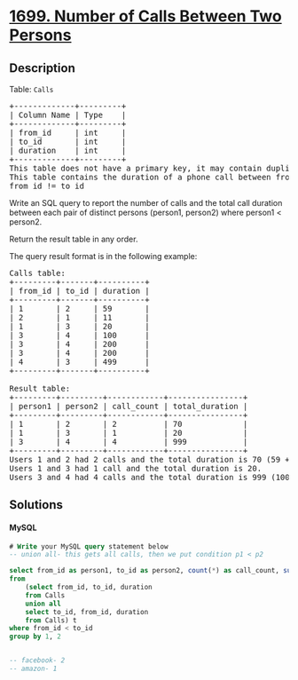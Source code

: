 # [1699. Number of Calls Between Two Persons](https://leetcode.com/problems/number-of-calls-between-two-persons/description)

## Description

<!-- description:start -->

<p>Table: <code>Calls</code></p>
 <pre>
+-------------+---------+
| Column Name | Type    |
+-------------+---------+
| from_id     | int     |
| to_id       | int     |
| duration    | int     |
+-------------+---------+
This table does not have a primary key, it may contain duplicates.
This table contains the duration of a phone call between from_id and to_id.
from_id != to_id
</pre>

Write an  SQL query to report the number of  calls and the total call duration between each pair of distinct persons (person1, person2) where person1 < person2.

Return the result table in any order.

The query result format is in the following example:

<pre>
Calls table:
+---------+-------+----------+
| from_id | to_id | duration |
+---------+-------+----------+
| 1       | 2     | 59       |
| 2       | 1     | 11       |
| 1       | 3     | 20       |
| 3       | 4     | 100      |
| 3       | 4     | 200      |
| 3       | 4     | 200      |
| 4       | 3     | 499      |
+---------+-------+----------+

Result table:
+---------+---------+------------+----------------+
| person1 | person2 | call_count | total_duration |
+---------+---------+------------+----------------+
| 1       | 2       | 2          | 70             |
| 1       | 3       | 1          | 20             |
| 3       | 4       | 4          | 999            |
+---------+---------+------------+----------------+
Users 1 and 2 had 2 calls and the total duration is 70 (59 + 11).
Users 1 and 3 had 1 call and the total duration is 20.
Users 3 and 4 had 4 calls and the total duration is 999 (100 + 200 + 200 + 499).
</pre>

<!-- description:end -->

## Solutions

<!-- solution:start -->

<!-- tabs:start -->

#### MySQL

```sql
# Write your MySQL query statement below
-- union all- this gets all calls, then we put condition p1 < p2

select from_id as person1, to_id as person2, count(*) as call_count, sum(duration) as total_duration 
from
    (select from_id, to_id, duration
    from Calls
    union all
    select to_id, from_id, duration
    from Calls) t
where from_id < to_id
group by 1, 2


-- facebook- 2
-- amazon- 1
```

<!-- tabs:end -->

<!-- solution:end -->

